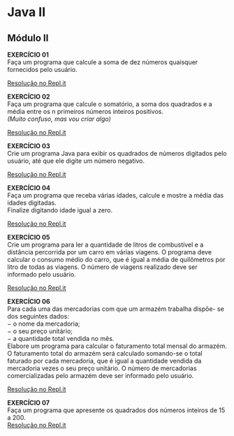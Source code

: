 # Java II
## Módulo II

**EXERCÍCIO 01**   
Faça um programa que calcule a soma de dez números quaisquer fornecidos pelo usuário.   

[Resolução no Repl.it](https://repl.it/@Gesiane/Exercicio-01-II-javaII#Main.java)   

**EXERCÍCIO 02**   
Faça um programa que calcule o somatório, a soma dos quadrados e a média entre os n primeiros números inteiros positivos.   
*(Muito confuso, mas vou criar algo)*   

[Resolução no Repl.it](https://repl.it/@Gesiane/Exercicio-02-II-JavaII#Main.java)   

**EXERCÍCIO 03**   
Crie um programa Java para exibir os quadrados de números digitados pelo usuário, até que ele digite um número negativo.   

[Resolução no Repl.it](https://repl.it/@Gesiane/Exercicio-03-II-JavaII#Main.java)   

**EXERCÍCIO 04**   
Faça um programa que receba várias idades, calcule e mostre a média das idades digitadas.    
Finalize digitando idade igual a zero.   

[Resolução no Repl.it](https://repl.it/@Gesiane/Exercicio-04-II-JavaII#Main.java)   

**EXERCÍCIO 05**   
Crie um programa para ler a quantidade de litros de combustível e a distância percorrida por um carro em várias viagens. O programa deve calcular o consumo médio do carro, que é igual a média de quilômetros por litro de todas as viagens. O número de viagens realizado deve ser informado pelo usuário.   

[Resolução no Repl.it](https://repl.it/@Gesiane/Exercicio-05-II-JavaII#Main.java)  

**EXERCÍCIO 06**   
Para cada uma das mercadorias com que um armazém trabalha dispõe- se dos seguintes dados:   
− o nome da mercadoria;   
− o seu preço unitário;   
− a quantidade total vendida no mês.   
Elabore um programa para calcular o faturamento total mensal do armazém.    
O faturamento total do armazém será calculado somando-se o total faturado por cada mercadoria, que é igual a quantidade vendida da mercadoria vezes o seu preço unitário. O número de mercadorias comercializadas pelo armazém deve ser informado pelo usuário.      

[Resolução no Repl.it](https://repl.it/@Gesiane/Exercicio-06-II-JavaII#Main.java)  

**EXERCÍCIO 07**   
Faça um programa que apresente os quadrados dos números inteiros de 15 a 200.    
[Resolução no Repl.it](https://repl.it/@Gesiane/Exercicio-07-II-JavaII#Main.java)  


